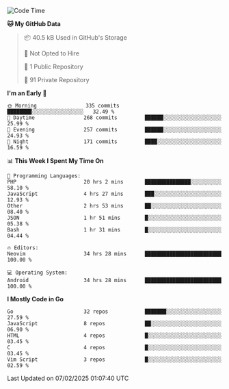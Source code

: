 
<!--START_SECTION:waka-->
![Code Time](http://img.shields.io/badge/Code%20Time-5%2C703%20hrs%2012%20mins-blue)

**🐱 My GitHub Data** 

> 📦 40.5 kB Used in GitHub's Storage 
 > 
> 🚫 Not Opted to Hire
 > 
> 📜 1 Public Repository 
 > 
> 🔑 91 Private Repository 
 > 
**I'm an Early 🐤** 

```text
🌞 Morning                335 commits         ████████░░░░░░░░░░░░░░░░░   32.49 % 
🌆 Daytime                268 commits         ██████░░░░░░░░░░░░░░░░░░░   25.99 % 
🌃 Evening                257 commits         ██████░░░░░░░░░░░░░░░░░░░   24.93 % 
🌙 Night                  171 commits         ████░░░░░░░░░░░░░░░░░░░░░   16.59 % 
```


📊 **This Week I Spent My Time On** 

```text
💬 Programming Languages: 
PHP                      20 hrs 2 mins       ███████████████░░░░░░░░░░   58.10 % 
JavaScript               4 hrs 27 mins       ███░░░░░░░░░░░░░░░░░░░░░░   12.93 % 
Other                    2 hrs 53 mins       ██░░░░░░░░░░░░░░░░░░░░░░░   08.40 % 
JSON                     1 hr 51 mins        █░░░░░░░░░░░░░░░░░░░░░░░░   05.38 % 
Bash                     1 hr 31 mins        █░░░░░░░░░░░░░░░░░░░░░░░░   04.44 % 

🔥 Editors: 
Neovim                   34 hrs 28 mins      █████████████████████████   100.00 % 

💻 Operating System: 
Android                  34 hrs 28 mins      █████████████████████████   100.00 % 
```

**I Mostly Code in Go** 

```text
Go                       32 repos            ███████░░░░░░░░░░░░░░░░░░   27.59 % 
JavaScript               8 repos             ██░░░░░░░░░░░░░░░░░░░░░░░   06.90 % 
HTML                     4 repos             █░░░░░░░░░░░░░░░░░░░░░░░░   03.45 % 
C                        4 repos             █░░░░░░░░░░░░░░░░░░░░░░░░   03.45 % 
Vim Script               3 repos             █░░░░░░░░░░░░░░░░░░░░░░░░   02.59 % 
```




 Last Updated on 07/02/2025 01:07:40 UTC
<!--END_SECTION:waka-->
